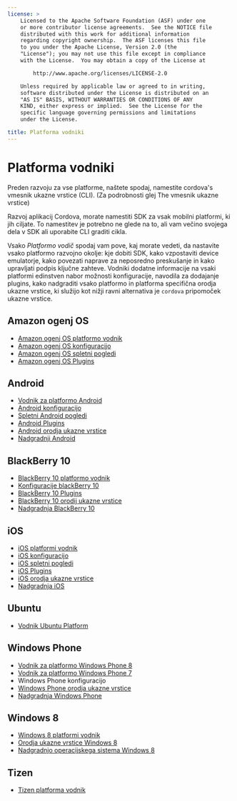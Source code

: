 ```yaml
---
license: >
    Licensed to the Apache Software Foundation (ASF) under one
    or more contributor license agreements.  See the NOTICE file
    distributed with this work for additional information
    regarding copyright ownership.  The ASF licenses this file
    to you under the Apache License, Version 2.0 (the
    "License"); you may not use this file except in compliance
    with the License.  You may obtain a copy of the License at

        http://www.apache.org/licenses/LICENSE-2.0

    Unless required by applicable law or agreed to in writing,
    software distributed under the License is distributed on an
    "AS IS" BASIS, WITHOUT WARRANTIES OR CONDITIONS OF ANY
    KIND, either express or implied.  See the License for the
    specific language governing permissions and limitations
    under the License.

title: Platforma vodniki
---
```


# Platforma vodniki

Preden razvoju za vse platforme, naštete spodaj, namestite cordova's vmesnik ukazne vrstice (CLI). (Za podrobnosti glej The vmesnik ukazne vrstice)

Razvoj aplikacij Cordova, morate namestiti SDK za vsak mobilni platformi, ki jih ciljate. To namestitev je potrebno ne glede na to, ali vam večino svojega dela v SDK ali uporabite CLI graditi cikla.

Vsako *Platformo vodič* spodaj vam pove, kaj morate vedeti, da nastavite vsako platformo razvojno okolje: kje dobiti SDK, kako vzpostaviti device emulatorje, kako povezati naprave za neposredno preskušanje in kako upravljati podpis ključne zahteve. Vodniki dodatne informacije na vsaki platformi edinstven nabor možnosti konfiguracije, navodila za dodajanje plugins, kako nadgraditi vsako platformo in platforma specifična orodja ukazne vrstice, ki služijo kot nižji ravni alternativa je `cordova` pripomoček ukazne vrstice.

## Amazon ogenj OS

*   [Amazon ogenj OS platformo vodnik](amazonfireos/index.html)
*   [Amazon ogenj OS konfiguracijo](amazonfireos/config.html)
*   [Amazon ogenj OS spletni pogledi](amazonfireos/webview.html)
*   [Amazon ogenj OS Plugins](amazonfireos/plugin.html)

## Android

*   [Vodnik za platformo Android](android/index.html)
*   [Android konfiguracijo](android/config.html)
*   [Spletni Android pogledi](android/webview.html)
*   [Android Plugins](android/plugin.html)
*   [Android orodja ukazne vrstice](android/tools.html)
*   [Nadgradnji Android](android/upgrading.html)

## BlackBerry 10

*   [BlackBerry 10 platformo vodnik](blackberry10/index.html)
*   [Konfiguracije blackBerry 10](blackberry10/config.html)
*   [BlackBerry 10 Plugins](blackberry10/plugin.html)
*   [BlackBerry 10 orodij ukazne vrstice](blackberry10/tools.html)
*   [Nadgradnja BlackBerry 10](blackberry10/upgrading.html)

## iOS

*   [iOS platformi vodnik](ios/index.html)
*   [iOS konfiguracijo](ios/config.html)
*   [iOS spletni pogledi](ios/webview.html)
*   [iOS Plugins](ios/plugin.html)
*   [iOS orodja ukazne vrstice](ios/tools.html)
*   [Nadgradnja iOS](ios/upgrading.html)

## Ubuntu

*   [Vodnik Ubuntu Platform](ubuntu/index.html)

## Windows Phone

*   [Vodnik za platformo Windows Phone 8](wp8/index.html)
*   [Vodnik za platformo Windows Phone 7](wp7/index.html)
*   Windows Phone konfiguracijo
*   [Windows Phone orodja ukazne vrstice](wp8/tools.html)
*   [Nadgradnja Windows Phone](wp8/upgrading.html)

## Windows 8

*   [Windows 8 platformi vodnik](win8/index.html)
*   [Orodja ukazne vrstice Windows 8](win8/tools.html)
*   [Nadgradnjo operacijskega sistema Windows 8](win8/upgrading.html)

## Tizen

*   [Tizen platforma vodnik](tizen/index.html)